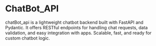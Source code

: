 # ChatBot_API
chatBot_api is a lightweight chatbot backend built with FastAPI and Pydantic. It offers RESTful endpoints for handling chat requests, data validation, and easy integration with apps. Scalable, fast, and ready for custom chatbot logic.
